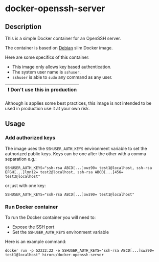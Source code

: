 # docker-openssh-server

## Description

This is a simple Docker container for an OpenSSH server.

The container is based on [Debian](https://www.debian.org) slim Docker image.

Here are some specifics of this container:

- This image only allows key based authentication.
- The system user name is `sshuser`.
- `sshuser` is able to `sudo` any command as any user.

| :exclamation:  Don't use this in production |
| ------------------------------------------- |
Although is applies some best practices, this image is not intended to be used in production use it at your own risk.

## Usage

### Add authorized keys

The image uses the `SSHUSER_AUTH_KEYS` environment variable to set the authorized public keys. Keys can be one after the other with a comma separation e.g.:

```shell
SSHUSER_AUTH_KEYS="ssh-rsa ABCD[...]xwz90= test1@localhost, ssh-rsa EFGH[...]lmn12= test2@localhost, ssh-rsa ABCD[...]456= test3@localhost"
```

or just with one key:

```shell
SSHUSER_AUTH_KEYS="ssh-rsa ABCD[...]xwz90= test1@localhost"
```

### Run Docker container

To run the Docker container you will need to:

- Expose the SSH port
- Set the `SSHUSER_AUTH_KEYS` environment variable

Here is an example command:

```shell
docker run -p 52222:22 -e SSHUSER_AUTH_KEYS="ssh-rsa ABCD[...]xwz90= test1@localhost" hiroru/docker-openssh-server
```
